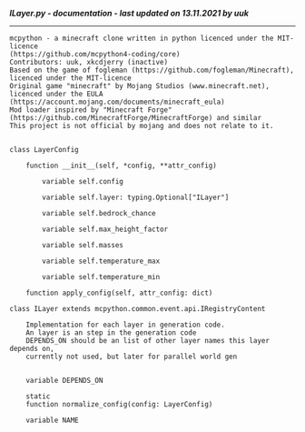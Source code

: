 ***ILayer.py - documentation - last updated on 13.11.2021 by uuk***
___

    mcpython - a minecraft clone written in python licenced under the MIT-licence 
    (https://github.com/mcpython4-coding/core)
    Contributors: uuk, xkcdjerry (inactive)
    Based on the game of fogleman (https://github.com/fogleman/Minecraft), licenced under the MIT-licence
    Original game "minecraft" by Mojang Studios (www.minecraft.net), licenced under the EULA
    (https://account.mojang.com/documents/minecraft_eula)
    Mod loader inspired by "Minecraft Forge" (https://github.com/MinecraftForge/MinecraftForge) and similar
    This project is not official by mojang and does not relate to it.


    class LayerConfig

        function __init__(self, *config, **attr_config)

            variable self.config

            variable self.layer: typing.Optional["ILayer"]

            variable self.bedrock_chance

            variable self.max_height_factor

            variable self.masses

            variable self.temperature_max

            variable self.temperature_min

        function apply_config(self, attr_config: dict)

    class ILayer extends mcpython.common.event.api.IRegistryContent
        
        Implementation for each layer in generation code.
        An layer is an step in the generation code
        DEPENDS_ON should be an list of other layer names this layer depends on,
        currently not used, but later for parallel world gen


        variable DEPENDS_ON

        static
        function normalize_config(config: LayerConfig)

        variable NAME